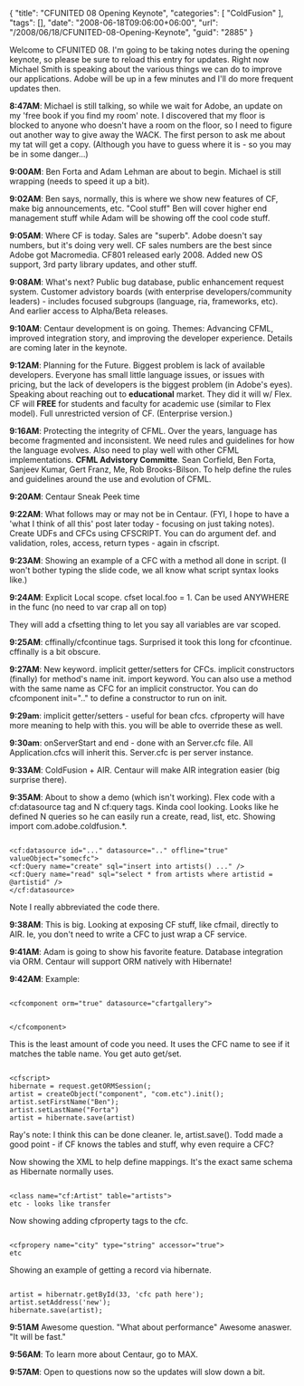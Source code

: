 {
	"title": "CFUNITED 08 Opening Keynote",
	"categories": [
		"ColdFusion"
	],
	"tags": [],
	"date": "2008-06-18T09:06:00+06:00",
	"url": "/2008/06/18/CFUNITED-08-Opening-Keynote",
	"guid": "2885"
}

Welcome to CFUNITED 08. I'm going to be taking notes during the opening keynote, so please be sure to reload this entry for updates. Right now Michael Smith is speaking about the various things we can do to improve our applications. Adobe will be up in a few minutes and I'll do more frequent updates then.
<!--more-->
<b>8:47AM</b>: Michael is still talking, so while we wait for Adobe, an update on my 'free book if you find my room' note. I discovered that my floor is blocked to anyone who doesn't have a room on the floor, so I need to figure out another way to give away the WACK. The first person to ask me about my tat will get a copy. (Although you have to guess where it is - so you may be in some danger...)

<b>9:00AM</b>: Ben Forta and Adam Lehman are about to begin. Michael is still wrapping (needs to speed it up a bit).

<b>9:02AM</b>: Ben says, normally, this is where we show new features of CF, make big announcements, etc. "Cool stuff" Ben will cover higher end management stuff while Adam will be showing off the cool code stuff.

<b>9:05AM</b>: Where CF is today. Sales are "superb". Adobe doesn't say numbers, but it's doing very well. CF sales numbers are the best since Adobe got Macromedia. CF801 released early 2008. Added new OS support, 3rd party library updates, and other stuff. 

<b>9:08AM</b>: What's next? Public bug database, public enhancement request system. Customer advistory boards (with enterprise developers/community leaders) - includes focused subgroups (language, ria, frameworks, etc). And earlier access to Alpha/Beta releases.

<b>9:10AM</b>: Centaur development is on going. Themes: Advancing CFML, improved integration story, and improving the developer experience. Details are coming later in the keynote.

<b>9:12AM</b>: Planning for the Future. Biggest problem is lack of available developers. Everyone has small little language issues, or issues with pricing, but the lack of developers is the biggest problem (in Adobe's eyes). Speaking about reaching out to <b>educational</b> market. They did it will w/ Flex. CF will <b>FREE</b> for students and faculty for academic use (similar to Flex model). Full unrestricted version of CF. (Enterprise version.)

<b>9:16AM</b>: Protecting the integrity of CFML. Over the years, language has become fragmented and inconsistent. We need rules and guidelines for how the language evolves. Also need to play well with other CFML implementations. <b>CFML Advistory Committe</b>. Sean Corfield, Ben Forta, Sanjeev Kumar, Gert Franz, Me, Rob Brooks-Bilson. To help define the rules and guidelines around the use and evolution of CFML.

<b>9:20AM</b>: Centaur Sneak Peek time

<b>9:22AM</b>: What follows may or may not be in Centaur. (FYI, I hope to have a 'what I think of all this' post later today - focusing on just taking notes). Create UDFs and CFCs using CFSCRIPT. You can do argument def. and validation, roles, access, return types - again in cfscript.

<b>9:23AM</b>: Showing an example of a CFC with a method all done in script. (I won't bother typing the slide code, we all know what script syntax looks like.)

<b>9:24AM</b>: Explicit Local scope. cfset local.foo = 1. Can be used ANYWHERE in the func (no need to var crap all on top)

They will add a cfsetting thing to let you say all variables are var scoped.

<b>9:25AM</b>: cffinally/cfcontinue tags. Surprised it took this long for cfcontinue. cffinally is a bit obscure.

<b>9:27AM</b>: New keyword. implicit getter/setters for CFCs. implicit constructors (finally) for method's name init. import keyword. You can also use a method with the same name as CFC for an implicit constructor. You can do cfcomponent init=".." to define a constructor to run on init.

<b>9:29am</b>: implicit getter/setters - useful for bean cfcs. cfproperty will have more meaning to help with this. you will be able to override these as well.

<b>9:30am</b>: onServerStart and end - done with an Server.cfc file. All Application.cfcs will inherit this. Server.cfc is per server instance.

<b>9:33AM</b>: ColdFusion + AIR. Centaur will make AIR integration easier (big surprise there).

<b>9:35AM</b>: About to show a demo (which isn't working). Flex code with a cf:datasource tag and N cf:query tags. Kinda cool looking. Looks like he defined N queries so he can easily run a create, read, list, etc. Showing import com.adobe.coldfusion.*. 

<code>
&lt;cf:datasource id="..." datasource=".." offline="true" valueObject="somecfc"&gt;
&lt;cf:Query name="create" sql="insert into artists() ..." /&gt;
&lt;cf:Query name="read" sql="select * from artists where artistid = @artistid" /&gt;
&lt;/cf:datasource&gt;
</code>

Note I really abbreviated the code there.

<b>9:38AM</b>: This is big. Looking at exposing CF stuff, like cfmail, directly to AIR. Ie, you don't need to write a CFC to just wrap a CF service.

<b>9:41AM</b>: Adam is going to show his favorite feature. Database integration via ORM. Centaur will support ORM natively with Hibernate!

<b>9:42AM</b>: Example:

<code>
&lt;cfcomponent orm="true" datasource="cfartgallery"&gt;

&lt;/cfcomponent&gt;
</code>

This is the least amount of code you need. It uses the CFC name to see if it matches the table name. You get auto get/set.

<code>
&lt;cfscript&gt;
hibernate = request.getORMSession(;
artist = createObject("component", "com.etc").init();
artist.setFirstName("Ben");
artist.setLastName("Forta")
artist = hibernate.save(artist)
</code>

Ray's note: I think this can be done cleaner. Ie, artist.save(). Todd made a good point - if CF knows the tables and stuff, why even require a CFC?

Now showing the XML to help define mappings. It's the exact same schema as Hibernate normally uses. 

<code>
&lt;class name="cf:Artist" table="artists"&gt;
etc - looks like transfer
</code>

Now showing adding cfproperty tags to the cfc. 

<code>
&lt;cfpropery name="city" type="string" accessor="true"&gt;
etc
</code>

Showing an example of getting a record via hibernate.

<code>
artist = hibernatr.getById(33, 'cfc path here');
artist.setAddress('new');
hibernate.save(artist);
</code>

<b>9:51AM</b> Awesome question. "What about performance" Awesome anaswer. "It will be fast." 

<b>9:56AM</b>: To learn more about Centaur, go to MAX.

<b>9:57AM</b>: Open to questions now so the updates will slow down a bit.